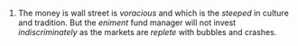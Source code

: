1. The money is wall street is *voracious* and which is the *steeped* in culture and tradition. But the *eniment* fund manager will not invest *indiscriminately* as the markets are *replete* with bubbles and crashes.
